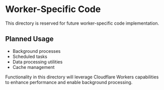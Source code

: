 # Worker-Specific Code

This directory is reserved for future worker-specific code implementation.

## Planned Usage

- Background processes
- Scheduled tasks
- Data processing utilities
- Cache management

Functionality in this directory will leverage Cloudflare Workers capabilities to enhance performance and enable background processing. 